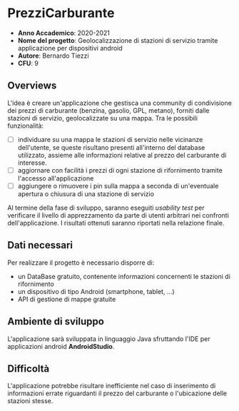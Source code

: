 # PrezziCarburante

- **Anno Accademico**: 2020-2021
- **Nome del progetto**: Geolocalizzazione di stazioni di servizio tramite applicazione per dispositivi android
- **Autore**: Bernardo Tiezzi
- **CFU**: 9 

## Overviews
L'idea è creare un'applicazione che gestisca una community di condivisione dei prezzi di carburante (benzina, gasolio, GPL, metano), forniti dalle stazioni di servizio, geolocalizzate su una mappa. Tra le possibili funzionalità:
- [ ] individuare su una mappa le stazioni di servizio nelle vicinanze dell'utente, se queste risultano presenti all'interno del database utilizzato, assieme alle informazioni relative al prezzo del carburante di interesse.
- [ ] aggiornare con facilità i prezzi di ogni stazione di rifornimento tramite l'accesso all'applicazione
- [ ] aggiungere o rimuovere i pin sulla mappa a seconda di un'eventuale apertura o chiusura di una stazione di servizio

Al termine della fase di sviluppo, saranno eseguiti *usability test* per verificare il livello di apprezzamento da parte di utenti arbitrari nei confronti dell'applicazione. I risultati ottenuti saranno riportati nella relazione finale. 

## Dati necessari
Per realizzare il progetto è necessario disporre di:
- un DataBase gratuito, contenente informazioni concernenti le stazioni di rifornimento  
- un dispositivo di tipo Android (smartphone, tablet, ...)
- API di gestione di mappe gratuite

## Ambiente di sviluppo
L'applicazione sarà sviluppata in linguaggio Java sfruttando l'IDE per applicazioni android **AndroidStudio**.

## Difficoltà 
L'applicazione potrebbe risultare inefficiente nel caso di inserimento di informazioni errate riguardanti il prezzo del carburante o l'ubicazione delle stazioni stesse.
